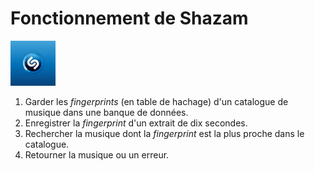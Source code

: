 # Fonctionnement de **Shazam**

![Shazam](Data/Shazam2.jpg)

1. Garder les *fingerprints* (en table de hachage) d'un catalogue de musique
dans une banque de données.
2. Enregistrer la *fingerprint* d'un extrait de dix secondes.
3. Rechercher la musique dont la *fingerprint* est la plus proche dans le
catalogue.
4. Retourner la musique ou un erreur.
